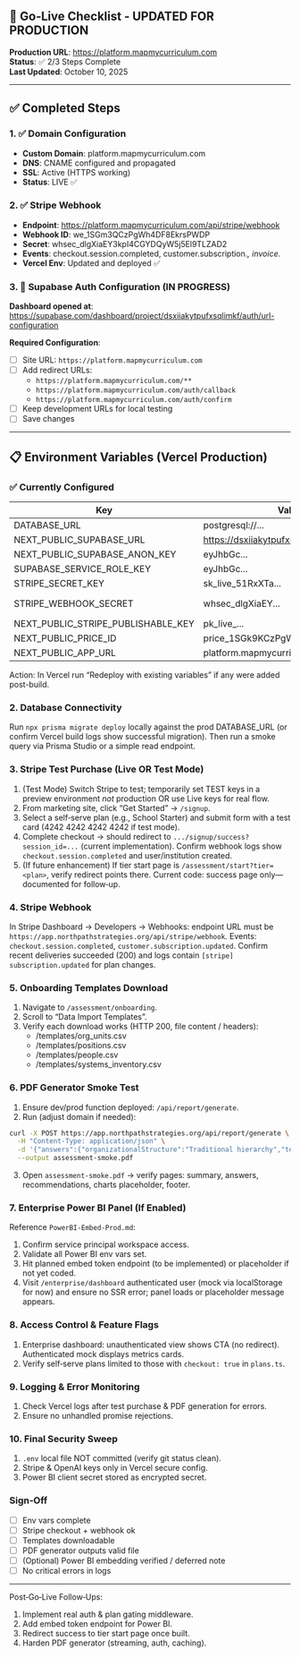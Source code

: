 ## 🎉 Go‑Live Checklist - UPDATED FOR PRODUCTION

**Production URL**: https://platform.mapmycurriculum.com  
**Status**: ✅ 2/3 Steps Complete  
**Last Updated**: October 10, 2025

---

## ✅ Completed Steps

### 1. ✅ Domain Configuration
- **Custom Domain**: platform.mapmycurriculum.com
- **DNS**: CNAME configured and propagated
- **SSL**: Active (HTTPS working)
- **Status**: LIVE ✅

### 2. ✅ Stripe Webhook 
- **Endpoint**: https://platform.mapmycurriculum.com/api/stripe/webhook
- **Webhook ID**: we_1SGm3QCzPgWh4DF8EkrsPWDP
- **Secret**: whsec_dlgXiaEY3kpI4CGYDQyW5j5El9TLZAD2
- **Events**: checkout.session.completed, customer.subscription.*, invoice.*
- **Vercel Env**: Updated and deployed ✅

### 3. 🔄 Supabase Auth Configuration (IN PROGRESS)
**Dashboard opened at**: https://supabase.com/dashboard/project/dsxiiakytpufxsqlimkf/auth/url-configuration

**Required Configuration**:
- [ ] Site URL: `https://platform.mapmycurriculum.com`
- [ ] Add redirect URLs:
  - `https://platform.mapmycurriculum.com/**`
  - `https://platform.mapmycurriculum.com/auth/callback`
  - `https://platform.mapmycurriculum.com/auth/confirm`
- [ ] Keep development URLs for local testing
- [ ] Save changes

---

## 📋 Environment Variables (Vercel Production)

### ✅ Currently Configured

| Key | Value | Status |
|-----|-------|--------|
| DATABASE_URL | postgresql://... | ✅ Set |
| NEXT_PUBLIC_SUPABASE_URL | https://dsxiiakytpufxsqlimkf.supabase.co | ✅ Set |
| NEXT_PUBLIC_SUPABASE_ANON_KEY | eyJhbGc... | ✅ Set |
| SUPABASE_SERVICE_ROLE_KEY | eyJhbGc... | ✅ Set |
| STRIPE_SECRET_KEY | sk_live_51RxXTa... | ✅ Set |
| STRIPE_WEBHOOK_SECRET | whsec_dlgXiaEY... | ✅ Updated |
| NEXT_PUBLIC_STRIPE_PUBLISHABLE_KEY | pk_live_... | ✅ Set |
| NEXT_PUBLIC_PRICE_ID | price_1SGk9KCzPgWh4DF8Vw8mAR5d | ✅ Set |
| NEXT_PUBLIC_APP_URL | platform.mapmycurriculum.com | ✅ Set |

Action: In Vercel run “Redeploy with existing variables” if any were added post-build.

### 2. Database Connectivity
Run `npx prisma migrate deploy` locally against the prod DATABASE_URL (or confirm Vercel build logs show successful migration). Then run a smoke query via Prisma Studio or a simple read endpoint.

### 3. Stripe Test Purchase (Live OR Test Mode)
1. (Test Mode) Switch Stripe to test; temporarily set TEST keys in a preview environment *not* production OR use Live keys for real flow.
2. From marketing site, click “Get Started” → `/signup`.
3. Select a self‑serve plan (e.g., School Starter) and submit form with a test card (4242 4242 4242 4242 if test mode).
4. Complete checkout → should redirect to `.../signup/success?session_id=...` (current implementation). Confirm webhook logs show `checkout.session.completed` and user/institution created.
5. (If future enhancement) If tier start page is `/assessment/start?tier=<plan>`, verify redirect points there. Current code: success page only—documented for follow‑up.

### 4. Stripe Webhook
In Stripe Dashboard → Developers → Webhooks: endpoint URL must be `https://app.northpathstrategies.org/api/stripe/webhook`. Events: `checkout.session.completed`, `customer.subscription.updated`. Confirm recent deliveries succeeded (200) and logs contain `[stripe] subscription.updated` for plan changes.

### 5. Onboarding Templates Download
1. Navigate to `/assessment/onboarding`.
2. Scroll to “Data Import Templates”.
3. Verify each download works (HTTP 200, file content / headers):
   - /templates/org_units.csv
   - /templates/positions.csv
   - /templates/people.csv
   - /templates/systems_inventory.csv

### 6. PDF Generator Smoke Test
1. Ensure dev/prod function deployed: `/api/report/generate`.
2. Run (adjust domain if needed):
```bash
curl -X POST https://app.northpathstrategies.org/api/report/generate \
  -H "Content-Type: application/json" \
  -d '{"answers":{"organizationalStructure":"Traditional hierarchy","teamCollaboration":7,"digitizationLevel":6},"scores":{"organizationalHealth":7.2,"efficiencyScore":6.8,"aiReadinessScore":5.5,"overallScore":6.5,"riskLevel":"Medium"},"options":{"includeRecommendations":true,"includeCharts":true,"templateStyle":"executive","organizationName":"Sample Org","reportTitle":"Assessment Report"}}' \
  --output assessment-smoke.pdf
```
3. Open `assessment-smoke.pdf` → verify pages: summary, answers, recommendations, charts placeholder, footer.

### 7. Enterprise Power BI Panel (If Enabled)
Reference `PowerBI-Embed-Prod.md`:
1. Confirm service principal workspace access.
2. Validate all Power BI env vars set.
3. Hit planned embed token endpoint (to be implemented) or placeholder if not yet coded.
4. Visit `/enterprise/dashboard` authenticated user (mock via localStorage for now) and ensure no SSR error; panel loads or placeholder message appears.

### 8. Access Control & Feature Flags
1. Enterprise dashboard: unauthenticated view shows CTA (no redirect). Authenticated mock displays metrics cards.
2. Verify self‑serve plans limited to those with `checkout: true` in `plans.ts`.

### 9. Logging & Error Monitoring
1. Check Vercel logs after test purchase & PDF generation for errors.
2. Ensure no unhandled promise rejections.

### 10. Final Security Sweep
1. `.env` local file NOT committed (verify git status clean).
2. Stripe & OpenAI keys only in Vercel secure config.
3. Power BI client secret stored as encrypted secret.

### Sign‑Off
- [ ] Env vars complete
- [ ] Stripe checkout + webhook ok
- [ ] Templates downloadable
- [ ] PDF generator outputs valid file
- [ ] (Optional) Power BI embedding verified / deferred note
- [ ] No critical errors in logs

---
Post‑Go‑Live Follow‑Ups:
1. Implement real auth & plan gating middleware.
2. Add embed token endpoint for Power BI.
3. Redirect success to tier start page once built.
4. Harden PDF generator (streaming, auth, caching).
